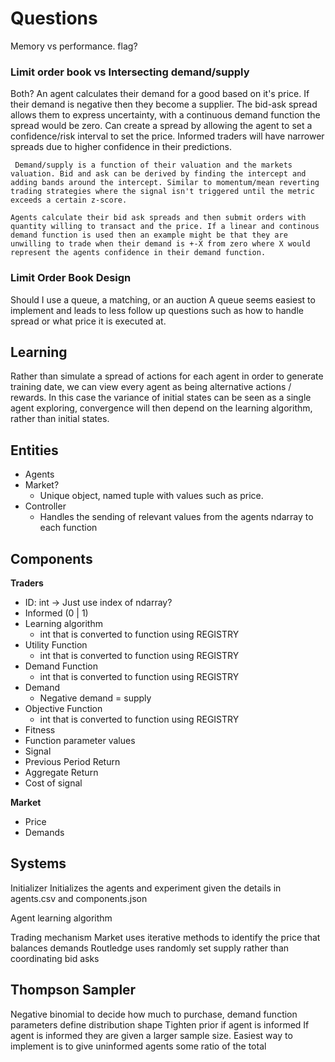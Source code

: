 # Questions

Memory vs performance.
flag?



### Limit order book vs Intersecting demand/supply

Both?
	An agent calculates their demand for a good based on it's price. If their demand is negative then they become a supplier. The bid-ask spread allows them to express uncertainty, with a continuous demand function the spread would be zero. Can create a spread by allowing the agent to set a confidence/risk interval to set the price. Informed traders will have narrower spreads due to higher confidence in their predictions. 

	 Demand/supply is a function of their valuation and the markets valuation. Bid and ask can be derived by finding the intercept and adding bands around the intercept. Similar to momentum/mean reverting trading strategies where the signal isn't triggered until the metric exceeds a certain z-score. 

	Agents calculate their bid ask spreads and then submit orders with quantity willing to transact and the price. If a linear and continous demand function is used then an example might be that they are unwilling to trade when their demand is +-X from zero where X would represent the agents confidence in their demand function.

### Limit Order Book Design

Should I use a queue, a matching, or an auction
	A queue seems easiest to implement and leads to less follow up questions such as how to handle spread or what price it is executed at.

## Learning

Rather than simulate a spread of actions for each agent in order to generate training date, we can view every agent as being alternative actions / rewards. In this case the variance of initial states can be seen as a single agent exploring, convergence will then depend on the learning algorithm, rather than initial states.

## Entities

- Agents
- Market?
	- Unique object, named tuple with values such as price.
- Controller
	- Handles the sending of relevant values from the agents ndarray to  each function
## Components

**Traders** 
- ID: int -> Just use index of ndarray?
- Informed (0 | 1)
- Learning algorithm
	- int that is converted to function using REGISTRY
- Utility Function
	- int that is converted to function using REGISTRY
- Demand Function
	- int that is converted to function using REGISTRY
- Demand
	- Negative demand = supply
- Objective Function
	- int that is converted to function using REGISTRY
- Fitness
- Function parameter values
- Signal
- Previous Period Return
- Aggregate Return
- Cost of signal

**Market**
- Price
- Demands

## Systems

Initializer
	Initializes the agents and experiment given the details in agents.csv and components.json
	

Agent learning algorithm
	

Trading mechanism
	Market uses iterative methods to identify the price that balances demands
	Routledge uses randomly set supply rather than coordinating bid asks


## Thompson Sampler

Negative binomial to decide how much to purchase, demand function parameters define distribution shape
Tighten prior if agent is informed
	If agent is informed they are given a larger sample size. Easiest way to implement is to give uninformed agents some ratio of the total 